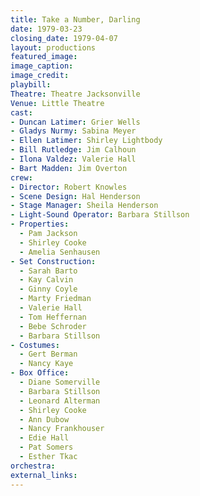 ```yaml
---
title: Take a Number, Darling
date: 1979-03-23
closing_date: 1979-04-07
layout: productions
featured_image:
image_caption:
image_credit:
playbill:
Theatre: Theatre Jacksonville
Venue: Little Theatre
cast:
- Duncan Latimer: Grier Wells
- Gladys Nurmy: Sabina Meyer
- Ellen Latimer: Shirley Lightbody
- Bill Rutledge: Jim Calhoun
- Ilona Valdez: Valerie Hall
- Bart Madden: Jim Overton
crew:
- Director: Robert Knowles
- Scene Design: Hal Henderson
- Stage Manager: Sheila Henderson
- Light-Sound Operator: Barbara Stillson
- Properties:
  - Pam Jackson
  - Shirley Cooke
  - Amelia Senhausen
- Set Construction:
  - Sarah Barto
  - Kay Calvin
  - Ginny Coyle
  - Marty Friedman
  - Valerie Hall
  - Tom Heffernan
  - Bebe Schroder
  - Barbara Stillson
- Costumes:
  - Gert Berman
  - Nancy Kaye
- Box Office:
  - Diane Somerville
  - Barbara Stillson
  - Leonard Alterman
  - Shirley Cooke
  - Ann Dubow
  - Nancy Frankhouser
  - Edie Hall
  - Pat Somers
  - Esther Tkac
orchestra:
external_links:
---
```


